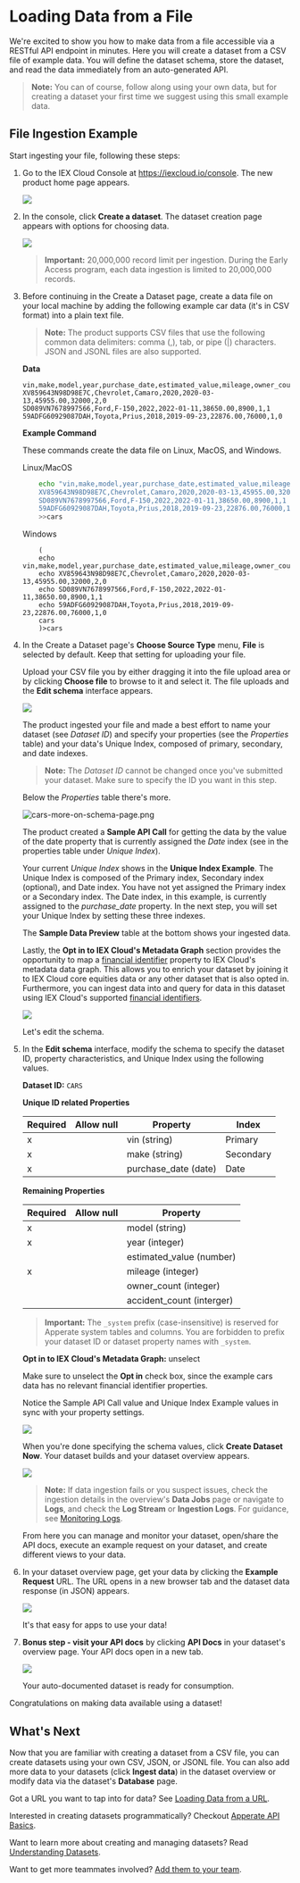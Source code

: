 # Loading Data from a File

We're excited to show you how to make data from a file accessible via a RESTful API endpoint in minutes. Here you will create a dataset from a CSV file of example data. You will define the dataset schema, store the dataset, and read the data immediately from an auto-generated API.

> **Note:** You can of course, follow along using your own data, but for creating a dataset your first time we suggest using this small example data.

## File Ingestion Example

Start ingesting your file, following these steps:

1.  Go to the IEX Cloud Console at <https://iexcloud.io/console>. The
    new product home page appears.

    ![](./loading-data-from-a-file/workspace-home.png)

1.  In the console, click **Create a dataset**. The dataset
    creation page appears with options for choosing data.

    ![](./loading-data-from-a-file/create-a-dataset-focus-on-file.png)

    > **Important:** 20,000,000 record limit per ingestion. During the Early Access program, each data ingestion is limited to 20,000,000 records.

1.  Before continuing in the Create a Dataset page, create a data file on your local machine by adding the following example car data (it's in CSV format) into a plain text file.

    > **Note:** The product supports CSV files that use the following common data delimiters: comma (,), tab, or pipe (\|) characters. JSON and JSONL files are also supported.

    **Data**

    ```
    vin,make,model,year,purchase_date,estimated_value,mileage,owner_count,accident_count
    XV859643N98D98E7C,Chevrolet,Camaro,2020,2020-03-13,45955.00,32000,2,0
    SD089VN7678997566,Ford,F-150,2022,2022-01-11,38650.00,8900,1,1
    59ADFG60929087DAH,Toyota,Prius,2018,2019-09-23,22876.00,76000,1,0
    ```

    **Example Command**
    
    These commands create the data file on Linux, MacOS, and Windows.

    Linux/MacOS

    ```bash
        echo "vin,make,model,year,purchase_date,estimated_value,mileage,owner_count,accident_count
        XV859643N98D98E7C,Chevrolet,Camaro,2020,2020-03-13,45955.00,32000,2,0
        SD089VN7678997566,Ford,F-150,2022,2022-01-11,38650.00,8900,1,1
        59ADFG60929087DAH,Toyota,Prius,2018,2019-09-23,22876.00,76000,1,0" \
        >>cars
    ```

    Windows

    ```
        (
        echo vin,make,model,year,purchase_date,estimated_value,mileage,owner_count,accident_count
        echo XV859643N98D98E7C,Chevrolet,Camaro,2020,2020-03-13,45955.00,32000,2,0
        echo SD089VN7678997566,Ford,F-150,2022,2022-01-11,38650.00,8900,1,1
        echo 59ADFG60929087DAH,Toyota,Prius,2018,2019-09-23,22876.00,76000,1,0
        cars
        )>cars
    ```

1.  In the Create a Dataset page's **Choose Source Type** menu, **File** is selected by default. Keep that setting for uploading your file.

    Upload your CSV file you by either dragging it into the file upload area or by clicking **Choose file** to browse to it and select it. The file uploads and the **Edit schema** interface appears.

    ![](./loading-data-from-a-file/cars-schema.png)

    The product ingested your file and made a best effort to name your dataset (see *Dataset ID*) and specify your properties (see the *Properties* table) and your data's Unique Index, composed of primary, secondary, and date indexes.

    > **Note:** The *Dataset ID* cannot be changed once you've submitted your dataset. Make sure to specify the ID you want in this step.

    Below the *Properties* table there's more.

    ![cars-more-on-schema-page.png](./loading-data-from-a-file/cars-more-on-schema-page.png)

    The product created a **Sample API Call** for getting the data by the value of the date property that is currently assigned the *Date* index (see in the properties table under *Unique Index*).

    Your current *Unique Index* shows in the **Unique Index Example**. The Unique Index is composed of the Primary index, Secondary index (optional), and Date index. You have not yet assigned the Primary index or a Secondary index. The Date index, in this example, is currently assigned to the *purchase_date* property. In the next step, you will set your Unique Index by setting these three indexes.

    The **Sample Data Preview** table at the bottom shows your ingested data.

    Lastly, the **Opt in to IEX Cloud's Metadata Graph** section provides the opportunity to map a [financial identifier](../reference/financial-identifiers.md) property to IEX Cloud's metadata data graph. This allows you to enrich your dataset by joining it to IEX Cloud core equities data or any other dataset that is also opted in. Furthermore, you can ingest data into and query for data in this dataset using IEX Cloud's supported [financial identifiers](../reference/financial-identifiers.md).

    ![](./loading-data-from-a-file/cars-metadata-graph-opt-in.png)

    Let's edit the schema.

1.  In the **Edit schema** interface, modify the schema to specify the dataset ID, property characteristics, and Unique Index using the following values.

    **Dataset ID:** `CARS`

    **Unique ID related Properties**

    | Required | Allow null | Property | Index |
    | -------- | ---------- | -------- | ----- |
    | x |   | vin (string)| Primary |
    | x |   | make (string) | Secondary |
    | x |   | purchase_date (date) | Date |

    **Remaining Properties**

    | Required       | Allow null       | Property |
    | -------------- | ---------------- | -------- |
    | x |  | model (string) |
    | x |  | year (integer) |
    |   |  | estimated_value (number) |
    | x |  | mileage (integer) |
    |   |  | owner_count (integer) |
    |   |  | accident_count (interger) |

    > **Important:** The `_system` prefix (case-insensitive) is reserved for Apperate system tables and columns. You are forbidden to prefix your dataset ID or dataset property names with `_system`.

    **Opt in to IEX Cloud's Metadata Graph:** unselect

    Make sure to unselect the **Opt in** check box, since the example cars data has no relevant financial identifier properties.
    
    Notice the Sample API Call value and Unique Index Example values in sync with your property settings.

    ![](./loading-data-from-a-file/cars-unique-index.png)

    When you're done specifying the schema values, click **Create Dataset Now**. Your dataset builds and your dataset overview appears.

    ![](./loading-data-from-a-file/cars-dataset-overview.png)

    > **Note:** If data ingestion fails or you suspect issues, check the ingestion details in the overview's **Data Jobs**  page or navigate to **Logs**, and check  the **Log Stream** or **Ingestion Logs**. For guidance, see [Monitoring Logs](../administration/monitoring-deployments.md).

    From here you can manage and monitor your dataset, open/share the API docs, execute an example request on your dataset, and create different views to your data.

6.  In your dataset overview page, get your data by clicking the **Example Request** URL. The URL opens in a new browser tab and the dataset data response (in JSON) appears.

    ![](./loading-data-from-a-file/cars-response-last-1.png)

    It's that easy for apps to use your data!

7.  **Bonus step - visit your API docs** by clicking **API Docs**
    in your dataset's overview page. Your API docs open in a new tab.

    ![](./loading-data-from-a-file/cars-api-docs.png)

    Your auto-documented dataset is ready for consumption.

Congratulations on making data available using a dataset!

## What's Next

Now that you are familiar with creating a dataset from a CSV file, you can create datasets using your own CSV, JSON, or JSONL file. You can also add more data to your datasets (click **Ingest data**) in the dataset overview or modify data via the dataset's **Database** page.

Got a URL you want to tap into for data? See [Loading Data from a URL](../migrating-and-importing-data/loading-data-from-a-url.md).

Interested in creating datasets programmatically? Checkout [Apperate API Basics](../interacting-with-your-data/apperate-api-basics.md).

Want to learn more about creating and managing datasets? Read [Understanding Datasets](../managing-your-data/understanding-datasets.md).

Want to get more teammates involved? [Add them to your team](../administration/managing-users.md).
